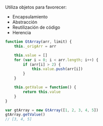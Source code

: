 Utiliza objetos para favorecer:

* Encapsulamiento
* Abstracción
* Reutilización de código
* Herencia

```js
function GtArray(arr, limit) {
    this._origArr = arr

    this.value = []
    for (var i = 0; i < arr.length; i++) {
        if (arr[i] > 2) {
            this.value.push(arr[i])
        }
    }

    this.getValue = function() {
        return this.value
    }
}

var gtArray = new GtArray([1, 2, 3, 4, 5])
gtArray.getValue()
// [3, 4, 5]

```

